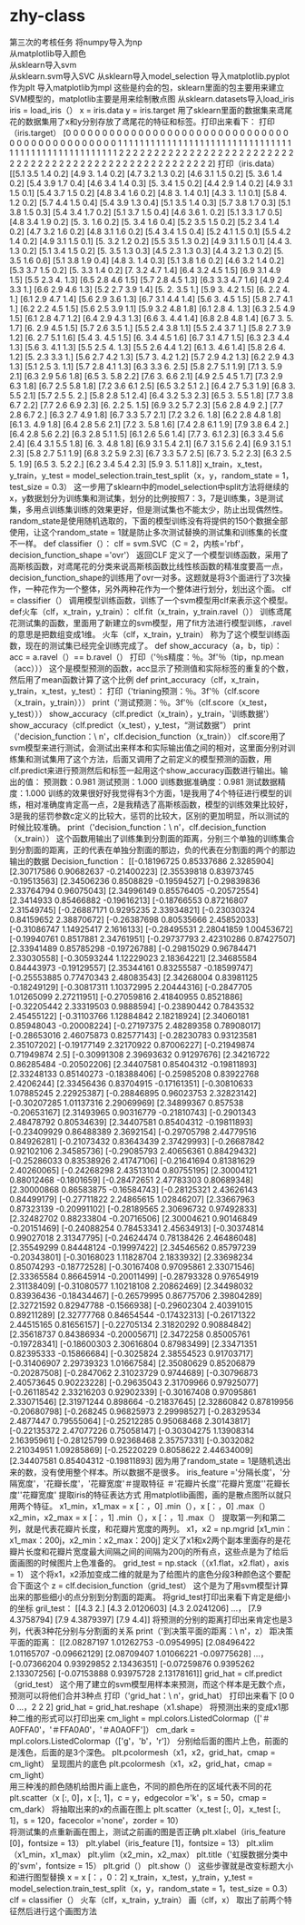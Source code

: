 # zhy-class
第三次的考核任务
将numpy导入为np                
从matplotlib导入颜色     
从sklearn导入svm            
从sklearn.svm导入SVC
从sklearn导入model_selection
导入matplotlib.pyplot作为plt
导入matplotlib为mpl
这些是约会的包，sklearn里面的包主要用来建立SVM模型的，matplotlib主要是用来绘制散点图
从sklearn.datasets导入load_iris
iris = load_iris（）
x = iris.data
y = iris.target
用了sklearn里面的数据集来鸢尾花的数据集用了x和y分别存放了鸢尾花的特征和标签。打印出来看下：
打印（iris.target）
[0 0 0 0 0 0 0 0 0 0 0 0 0 0 0 0 0 0 0 0 0 0 0 0 0 0 0 0 0 0 0 0 0
 0 0 0 0 0 0 0 0 0 0 0 0 0 1 1 1 1 1 1 1 1 1 1 1 1 1 1 1 1 1 1 1 1 1 1 1 1 1
 1 1 1 1 1 1 1 1 1 1 1 1 1 1 1 1 1 1 1 1 1 1 1 1 1 1 1 2 2 2 2 2 2 2 2 2 2 2 2
 2 2 2 2 2 2 2 2 2 2 2 2 2 2 2 2 2 2 2 2 2 2 2 2 2 2 2 2 2 2 2 2 2 2 2 2 2 2 2 2
 2 2]
打印（iris.data）
[[5.1 3.5 1.4 0.2]
 [4.9 3. 1.4 0.2]
 [4.7 3.2 1.3 0.2]
 [4.6 3.1 1.5 0.2]
 [5. 3.6 1.4 0.2]
 [5.4 3.9 1.7 0.4]
 [4.6 3.4 1.4 0.3]
 [5. 3.4 1.5 0.2]
 [4.4 2.9 1.4 0.2]
 [4.9 3.1 1.5 0.1]
 [5.4 3.7 1.5 0.2]
 [4.8 3.4 1.6 0.2]
 [4.8 3. 1.4 0.1]
 [4.3 3. 1.1 0.1]
 [5.8 4. 1.2 0.2]
 [5.7 4.4 1.5 0.4]
 [5.4 3.9 1.3 0.4]
 [5.1 3.5 1.4 0.3]
 [5.7 3.8 1.7 0.3]
 [5.1 3.8 1.5 0.3]
 [5.4 3.4 1.7 0.2]
 [5.1 3.7 1.5 0.4]
 [4.6 3.6 1. 0.2]
 [5.1 3.3 1.7 0.5]
 [4.8 3.4 1.9 0.2]
 [5. 3. 1.6 0.2]
 [5. 3.4 1.6 0.4]
 [5.2 3.5 1.5 0.2]
 [5.2 3.4 1.4 0.2]
 [4.7 3.2 1.6 0.2]
 [4.8 3.1 1.6 0.2]
 [5.4 3.4 1.5 0.4]
 [5.2 4.1 1.5 0.1]
 [5.5 4.2 1.4 0.2]
 [4.9 3.1 1.5 0.1]
 [5. 3.2 1.2 0.2]
 [5.5 3.5 1.3 0.2]
 [4.9 3.1 1.5 0.1]
 [4.4 3. 1.3 0.2]
 [5.1 3.4 1.5 0.2]
 [5. 3.5 1.3 0.3]
 [4.5 2.3 1.3 0.3]
 [4.4 3.2 1.3 0.2]
 [5. 3.5 1.6 0.6]
 [5.1 3.8 1.9 0.4]
 [4.8 3. 1.4 0.3]
 [5.1 3.8 1.6 0.2]
 [4.6 3.2 1.4 0.2]
 [5.3 3.7 1.5 0.2]
 [5. 3.3 1.4 0.2]
 [7. 3.2 4.7 1.4]
 [6.4 3.2 4.5 1.5]
 [6.9 3.1 4.9 1.5]
 [5.5 2.3 4. 1.3]
 [6.5 2.8 4.6 1.5]
 [5.7 2.8 4.5 1.3]
 [6.3 3.3 4.7 1.6]
 [4.9 2.4 3.3 1.]
 [6.6 2.9 4.6 1.3]
 [5.2 2.7 3.9 1.4]
 [5. 2. 3.5 1.]
 [5.9 3. 4.2 1.5]
 [6. 2.2 4. 1.]
 [6.1 2.9 4.7 1.4]
 [5.6 2.9 3.6 1.3]
 [6.7 3.1 4.4 1.4]
 [5.6 3. 4.5 1.5]
 [5.8 2.7 4.1 1.]
 [6.2 2.2 4.5 1.5]
 [5.6 2.5 3.9 1.1]
 [5.9 3.2 4.8 1.8]
 [6.1 2.8 4. 1.3]
 [6.3 2.5 4.9 1.5]
 [6.1 2.8 4.7 1.2]
 [6.4 2.9 4.3 1.3]
 [6.6 3. 4.4 1.4]
 [6.8 2.8 4.8 1.4]
 [6.7 3. 5. 1.7]
 [6. 2.9 4.5 1.5]
 [5.7 2.6 3.5 1.]
 [5.5 2.4 3.8 1.1]
 [5.5 2.4 3.7 1.]
 [5.8 2.7 3.9 1.2]
 [6. 2.7 5.1 1.6]
 [5.4 3. 4.5 1.5]
 [6. 3.4 4.5 1.6]
 [6.7 3.1 4.7 1.5]
 [6.3 2.3 4.4 1.3]
 [5.6 3. 4.1 1.3]
 [5.5 2.5 4. 1.3]
 [5.5 2.6 4.4 1.2]
 [6.1 3. 4.6 1.4]
 [5.8 2.6 4. 1.2]
 [5. 2.3 3.3 1.]
 [5.6 2.7 4.2 1.3]
 [5.7 3. 4.2 1.2]
 [5.7 2.9 4.2 1.3]
 [6.2 2.9 4.3 1.3]
 [5.1 2.5 3. 1.1]
 [5.7 2.8 4.1 1.3]
 [6.3 3.3 6. 2.5]
 [5.8 2.7 5.1 1.9]
 [7.1 3. 5.9 2.1]
 [6.3 2.9 5.6 1.8]
 [6.5 3. 5.8 2.2]
 [7.6 3. 6.6 2.1]
 [4.9 2.5 4.5 1.7]
 [7.3 2.9 6.3 1.8]
 [6.7 2.5 5.8 1.8]
 [7.2 3.6 6.1 2.5]
 [6.5 3.2 5.1 2.]
 [6.4 2.7 5.3 1.9]
 [6.8 3. 5.5 2.1]
 [5.7 2.5 5. 2.]
 [5.8 2.8 5.1 2.4]
 [6.4 3.2 5.3 2.3]
 [6.5 3. 5.5 1.8]
 [7.7 3.8 6.7 2.2]
 [7.7 2.6 6.9 2.3]
 [6. 2.2 5. 1.5]
 [6.9 3.2 5.7 2.3]
 [5.6 2.8 4.9 2.]
 [7.7 2.8 6.7 2.]
 [6.3 2.7 4.9 1.8]
 [6.7 3.3 5.7 2.1]
 [7.2 3.2 6. 1.8]
 [6.2 2.8 4.8 1.8]
 [6.1 3. 4.9 1.8]
 [6.4 2.8 5.6 2.1]
 [7.2 3. 5.8 1.6]
 [7.4 2.8 6.1 1.9]
 [7.9 3.8 6.4 2.]
 [6.4 2.8 5.6 2.2]
 [6.3 2.8 5.1 1.5]
 [6.1 2.6 5.6 1.4]
 [7.7 3. 6.1 2.3]
 [6.3 3.4 5.6 2.4]
 [6.4 3.1 5.5 1.8]
 [6. 3. 4.8 1.8]
 [6.9 3.1 5.4 2.1]
 [6.7 3.1 5.6 2.4]
 [6.9 3.1 5.1 2.3]
 [5.8 2.7 5.1 1.9]
 [6.8 3.2 5.9 2.3]
 [6.7 3.3 5.7 2.5]
 [6.7 3. 5.2 2.3]
 [6.3 2.5 5. 1.9]
 [6.5 3. 5.2 2.]
 [6.2 3.4 5.4 2.3]
 [5.9 3. 5.1 1.8]]
x_train，x_test，y_train，y_test = model_selection.train_test_split（x，y，random_state = 1，test_size = 0.3）
这一步用了sklearn中的model_selection中split方法将继续的x，y数据划分为训练集和测试集，划分的比例按照7：3，7是训练集，3是测试集，多用点训练集训练的效果更好，但是测试集也不能太少，防止出现偶然性。random_state是使用随机选取的，下面的模型训练没有将提供的150个数据全部使用，让这个random_state = 1就是防止多次测试替换的测试集和训练集的长度不一样。
def classifier（）：
    clf = svm.SVC（C = 2，内核='rbf'，decision_function_shape ='ovr'）
    返回CLF
定义了一个模型训练函数，采用了高斯核函数，对鸢尾花的分类来说高斯核函数比线性核函数的精准度要高一点，decision_function_shape的训练用了ovr一对多。这题就是将3个面进行了3次操作，一种花作为一个整体，另外两种花作为一个整体进行划分，划出这个面。
clf = classifier（）
调用模型训练函数，训练了一个svm模型用clf来表示这个模型。
def火车（clf，x_train，y_train）：
    clf.fit（x_train，y_train.ravel（））
训练鸢尾花测试集的函数，里面用了新建立的svm模型，用了fit方法进行模型训练，.ravel的意思是把数组变成1维。
火车（clf，x_train，y_train）
称为了这个模型训练函数，现在的测试集已经完全训练完成了。
def show_accuracy（a，b，tip）：
    acc = a.ravel（）== b.ravel（）
    打印（'％s精度：％。3f'％（tip，np.mean（acc）））
这个是模型预测的函数，acc显示了预测值和实际标签的重复的个数，然后用了mean函数计算了这个比例
def print_accuracy（clf，x_train，y_train，x_test，y_test）：
    打印（'trianing预测：％。3f'％（clf.score（x_train，y_train）））
    print（'测试预测：％。3f'％（clf.score（x_test，y_test）））
    show_accuracy（clf.predict（x_train），y_train，'训练数据'）
    show_accuracy（clf.predict（x_test），y_test，“测试数据”）
    print（'decision_function：\ n'，clf.decision_function（x_train））
clf.score用了svm模型来进行测试，会测试出来样本和实际输出值之间的相对，这里面分别对训练集和测试集用了这个方法，后面又调用了之前定义的模型预测的函数，用clf.predict来进行预测然后和标签一起用这个show_accuracy函数进行输出。输出的值：
预测数：0.981
测试预测：1.000
训练数据准确度：0.981
测试数据精度：1.000
训练的效果很好好我觉得有3个方面，1是我用了4个特征进行模型的训练，相对准确度肯定高一点，2是我精选了高斯核函数，模型的训练效果比较好，3是我的惩罚参数c定义的比较大，惩罚的比较大，区别的更加明显，所以测试的时候比较准确。
print（'decision_function：\ n'，clf.decision_function（x_train））
这个函数用输出了训练集到分割面的距离，分别三个单独的训练集合到分割面的距离，正的代表在单独分割面的那边，负的代表在分割面的两个的那边输出的数据
Decision_function：
 [[-0.18196725 0.85337686 2.3285904]
 [2.30717586 0.90682637 -0.21400223]
 [2.35539818 0.83973745 -0.19513563]
 [2.34506236 0.8508829 -0.19594527]
 [-0.29839836 2.33764794 0.96075043]
 [2.34996149 0.85576405 -0.20572554]
 [2.3414933 0.85466882 -0.19616213]
 [-0.18766553 0.87216807 2.31549745]
 [-0.26887171 0.9295235 2.33934821]
 [-0.23030324 0.84159652 2.38870672]
 [-0.26387698 0.80535666 2.45852033]
 [-0.31086747 1.14925417 2.1616133]
 [-0.28495531 2.28041859 1.00453672]
 [-0.19940761 0.8517881 2.34761951]
 [-0.29737793 2.42310286 0.87427507]
 [2.33941489 0.85785298 -0.19726788]
 [-0.29815029 0.96784471 2.33030558]
 [-0.30593244 1.12229023 2.18364221]
 [2.34685584 0.84443973 -0.19129557]
 [2.35344161 0.83255587 -0.18599747]
 [-0.25553885 0.77470343 2.48083543]
 [2.34268004 0.83981125 -0.18249129]
 [-0.30817311 1.10372995 2.20444316]
 [-0.2847705 1.01265099 2.27211951]
 [-0.27059816 2.41840955 0.8521886]
 [-0.32205442 2.33319503 0.9888594]
 [-0.23890442 0.7843532 2.45455122]
 [-0.31103766 1.12884842 2.18218924]
 [2.34060181 0.85948043 -0.20008224]
 [-0.27197375 2.48289358 0.78908017]
 [-0.28653016 2.46075873 0.82577143]
 [-0.28230783 0.93123581 2.35107202]
 [-0.19177149 2.32170922 0.87006227]
 [-0.21949874 0.71949874 2.5]
 [-0.30991308 2.39693632 0.91297676]
 [2.34216722 0.86285484 -0.20502206]
 [2.34407581 0.85404312 -0.19811893]
 [2.33248133 0.85140273 -0.18388406]
 [-0.25985208 0.83922768 2.4206244]
 [2.33456436 0.83704915 -0.17161351]
 [-0.30810633 1.07885245 2.22925387]
 [-0.28846895 0.96023753 2.32823142]
 [-0.30207285 1.01137316 2.29069969]
 [2.34899367 0.857538 -0.20653167]
 [2.31493965 0.90316779 -0.21810743]
 [-0.2901343 2.48478792 0.80534639]
 [2.34407581 0.85404312 -0.19811893]
 [-0.23409929 0.86488389 2.3692154]
 [-0.29705798 2.44779516 0.84926281]
 [-0.21073432 0.83643439 2.37429993]
 [-0.26687842 0.92102106 2.34585736]
 [-0.29085793 2.40656361 0.88429432]
 [-0.25286033 0.83538926 2.41747106]
 [-0.21641694 0.81381629 2.40260065]
 [-0.24268298 2.43513104 0.80755195]
 [2.30004121 0.88012468 -0.1801659]
 [-0.28472651 2.47783303 0.80689348]
 [2.30000868 0.86583875 -0.16584743]
 [-0.28125321 2.43626143 0.84499179]
 [-0.27711822 2.24865615 1.02846207]
 [2.33667963 0.87323139 -0.20991102]
 [-0.28189565 2.30696732 0.97492833]
 [2.32482702 0.88233804 -0.20716506]
 [2.30004621 0.90146849 -0.20151469]
 [-0.24088254 0.78453341 2.45634913]
 [-0.30374814 0.99027018 2.31347795]
 [-0.24624474 0.78138426 2.46486048]
 [2.35549299 0.84448124 -0.19997422]
 [2.34546562 0.85797239 -0.20343801]
 [-0.30168023 1.11828704 2.1833932]
 [2.33698234 0.85074293 -0.18772528]
 [-0.30167408 0.97095861 2.33071546]
 [2.33365584 0.86645914 -0.20011499]
 [-0.28793328 0.97654919 2.31138409]
 [-0.31080577 1.10218108 2.20862469]
 [2.34498032 0.83936436 -0.18434467]
 [-0.26579995 0.86775706 2.39804289]
 [2.32721592 0.82947788 -0.1566938]
 [-0.29602304 2.40391015 0.89211289]
 [2.32777768 0.84654544 -0.17432313]
 [-0.26171322 2.44515165 0.81656157]
 [-0.22705134 2.31820292 0.90884842]
 [2.35618737 0.84386934 -0.20005671]
 [2.3472258 0.85005761 -0.19728341]
 [-0.18600303 2.30616804 0.87983499]
 [2.33471351 0.82395333 -0.15866684]
 [-0.3025824 2.38554523 0.91703717]
 [-0.31406907 2.29739323 1.01667584]
 [2.35080629 0.85206879 -0.20287508]
 [-0.2847062 2.31023729 0.9744689]
 [-0.30796873 2.40573645 0.90223228]
 [-0.29635043 2.31709966 0.97925077]
 [-0.26118542 2.33216203 0.92902339]
 [-0.30167408 0.97095861 2.33071546]
 [2.31971244 0.898664 -0.21837645]
 [2.32860842 0.87819956 -0.20680798]
 [-0.268245 0.96825973 2.29998527]
 [-0.28329534 2.4877447 0.79555064]
 [-0.25212285 0.95068468 2.30143817]
 [-0.22135372 2.47077226 0.75058147]
 [-0.30304275 1.13908314 2.16395961]
 [-0.28125799 0.92368468 2.35757331]
 [-0.3032082 2.21034951 1.09285869]
 [-0.25220229 0.8058622 2.44634009]
 [2.34407581 0.85404312 -0.19811893]
因为用了random_state = 1是随机选出来的数，没有使用整个样本。所以数据不是很多。
iris_feature ='分隔长度'，'分隔宽度'，'花瓣长度'，'花瓣宽度'＃提取特征
＃'花瓣片长度''花瓣片宽度''花瓣长度''花瓣宽度'
提取iris的特征表达方式
用matplotlib画图，画的是散点图所以就只用两个特征。
x1_min，x1_max = x [：，0] .min（），x [：，0] .max（）
x2_min，x2_max = x [：，1] .min（），x [：，1] .max（）
提取第一列和第二列，就是代表花瓣片长度，和花瓣片宽度的两列。
x1，x2 = np.mgrid [x1_min：x1_max：200j，x2_min：x2_max：200j]
定义了x1和x2两个副本里面存的是花瓣片长度和花瓣片宽度最大间隔之间的间隔为200j的所有点，这些点是为了给后面画图的时候图片上色准备的。
grid_test = np.stack（（x1.flat，x2.flat），axis = 1）
这个将x1，x2添加变成二维的就是为了给图片的底色分段3种颜色这个要配合下面这个
z = clf.decision_function（grid_test）
这个是为了用svm模型计算出来的那些细小的点分别到分割面的距离。
将grid_test打印出来看下肯定是细小的坐标
gril_test：
 [[4.3 2.]
 [4.3 2.0120603]
 [4.3 2.0241206]
 ...， 
 [7.9 4.3758794]
 [7.9 4.3879397]
 [7.9 4.4]]
将预测的分别的距离打印出来肯定也是3列，代表3种花分别与分割面的关系
 print（'到决策平面的距离：\ n'，z）
距决策平面的距离：
 [[2.08287197 1.01262753 -0.0954995]
 [2.08496422 1.01165707 -0.09662129]
 [2.08709407 1.01066221 -0.09775628]
 ...， 
 [-0.07366204 0.93929852 2.13436351]
 [-0.07259876 0.9395262 2.13307256]
 [-0.07153888 0.93975728 2.13178161]]
grid_hat = clf.predict（grid_test） 
这个用了建立的svm模型用样本来预测，而这个样本是无数个点，预测可以将他们合并3种点
 打印（'grid_hat：\ n'，grid_hat）
打印出来看下
[0 0 0 ...，2 2 2]
grid_hat = grid_hat.reshape（x1.shape）
将预测出来的变成x1那种二维的形式可以打印出来
cm_light = mpl.colors.ListedColormap（['＃A0FFA0'，'＃FFA0A0'，'＃A0A0FF']）
cm_dark = mpl.colors.ListedColormap（['g'，'b'，'r']）
分别给后面的图片上色，前面的是浅色，后面的是3个深色。
plt.pcolormesh（x1，x2，grid_hat，cmap = cm_light） 
呈现图片的底色
plt.pcolormesh（x1，x2，grid_hat，cmap = cm_light）   
用三种浅的颜色随机给图片画上底色，不同的颜色所在的区域代表不同的花
plt.scatter（x [:, 0]，x [:, 1]，c = y，edgecolor ='k'，s = 50，cmap = cm_dark） 
将抽取出来的x的点画在图上
plt.scatter（x_test [:, 0]，x_test [:, 1]，s = 120，facecolor ='none'，zorder = 10）   
将测试集的点重新画在图上，测试之前画的图是否正确
plt.xlabel（iris_feature [0]，fontsize = 13）
    plt.ylabel（iris_feature [1]，fontsize = 13）
    plt.xlim（x1_min，x1_max）
    plt.ylim（x2_min，x2_max）
    plt.title（'虹膜数据分类中的'svm'，fontsize = 15）
    plt.grid（）
    plt.show（）
这些步骤就是改变标题大小和进行图型替换
x = x [：，0：2]
x_train，x_test，y_train，y_test = model_selection.train_test_split（x，y，random_state = 1，test_size = 0.3）
clf = classifier（）
火车（clf，x_train，y_train）
画（clf，x）
取出了前两个特征然后进行这个画图方法
